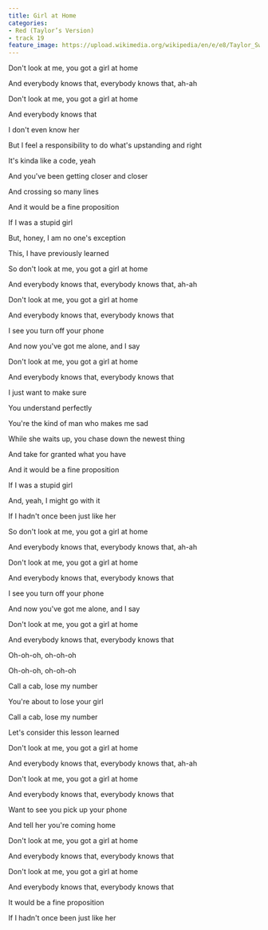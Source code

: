 ```yaml
---
title: Girl at Home
categories:
- Red (Taylor’s Version)
- track 19
feature_image: https://upload.wikimedia.org/wikipedia/en/e/e8/Taylor_Swift_-_Red.png
--- 
```

Don't look at me, you got a girl at home

And everybody knows that, everybody knows that, ah-ah

Don't look at me, you got a girl at home

And everybody knows that

I don't even know her

But I feel a responsibility to do what's upstanding and right

It's kinda like a code, yeah

And you've been getting closer and closer

And crossing so many lines

And it would be a fine proposition

If I was a stupid girl

But, honey, I am no one's exception

This, I have previously learned

So don't look at me, you got a girl at home

And everybody knows that, everybody knows that, ah-ah

Don't look at me, you got a girl at home

And everybody knows that, everybody knows that

I see you turn off your phone

And now you've got me alone, and I say

Don't look at me, you got a girl at home

And everybody knows that, everybody knows that

I just want to make sure

You understand perfectly

You're the kind of man who makes me sad

While she waits up, you chase down the newest thing

And take for granted what you have

And it would be a fine proposition

If I was a stupid girl

And, yeah, I might go with it

If I hadn't once been just like her

So don't look at me, you got a girl at home

And everybody knows that, everybody knows that, ah-ah

Don't look at me, you got a girl at home

And everybody knows that, everybody knows that

I see you turn off your phone

And now you've got me alone, and I say

Don't look at me, you got a girl at home

And everybody knows that, everybody knows that

Oh-oh-oh, oh-oh-oh

Oh-oh-oh, oh-oh-oh

Call a cab, lose my number

You're about to lose your girl

Call a cab, lose my number

Let's consider this lesson learned

Don't look at me, you got a girl at home

And everybody knows that, everybody knows that, ah-ah

Don't look at me, you got a girl at home

And everybody knows that, everybody knows that

Want to see you pick up your phone

And tell her you're coming home

Don't look at me, you got a girl at home

And everybody knows that, everybody knows that

Don't look at me, you got a girl at home

And everybody knows that, everybody knows that

It would be a fine proposition

If I hadn't once been just like her